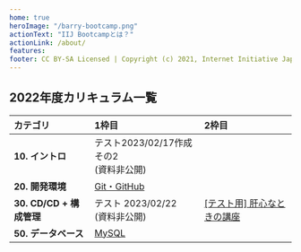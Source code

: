 ```yaml
---
home: true
heroImage: "/barry-bootcamp.png"
actionText: "IIJ Bootcampとは？"
actionLink: /about/
features:
footer: CC BY-SA Licensed | Copyright (c) 2021, Internet Initiative Japan Inc.
---
```


## 2022年度カリキュラム一覧

<!-- BOOTCAMP-LGW BEGIN LESSONS TABLE -->
| カテゴリ | 1枠目 | 2枠目 |
| :-- | :-- | :-- |
| **10. イントロ** | テスト2023/02/17作成 その2<br>(資料非公開) |
| **20. 開発環境** | [Git・GitHub](https://github.com/igrep/daily-commits) |
| **30. CD/CD + 構成管理** | テスト 2023/02/22<br>(資料非公開) | [\[テスト用\] 肝心なときの講座](https://github.com/igrep/) |
| **50. データベース** | [MySQL](https://github.com/igrep/) |
<!-- BOOTCAMP-LGW END LESSONS TABLE -->
